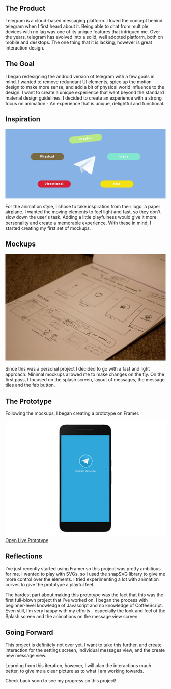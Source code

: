 ## The Product

Telegram is a cloud-based messaging platform. I loved the concept behind telegram when I first heard about it. Being able to chat from multiple devices with no lag was one of its unique features that intrigued me. Over the years, telegram has evolved into a solid, well adopted platform, both on mobile and desktops. The one thing that it is lacking, however is great interaction design.

## The Goal

I began redesigning the android version of telegram with a few goals in mind. I wanted to remove redundant UI elements, spice up the motion design to make more sense, and add a bit of physical world influence to the design. I want to create a unique experience that went beyond the standard material design guidelines. I decided to create an experience with a strong focus on animation - An experience that is unique, delightful and functional.

## Inspiration

![Telegram Inspiration](assets/img/projects/telegram/inspiration-1.png)

For the animation style, I chose to take inspiration from their logo, a paper airplane. I wanted the moving elements to feel light and fast, so they don't slow down the user's task. Adding a little playfulness would give it more personality and create a memorable experience. With these in mind, I started creating my first set of mockups.

## Mockups

![Telegram Inital Mockup](assets/img/projects/telegram/mockup-1.jpg)

Since this was a personal project I decided to go with a fast and light approach. Minimal mockups allowed me to make changes on the fly. On the first pass, I focused on the splash screen, layout of messages, the message tiles and the fab button. 

## The Prototype

Following the mockups, I began creating a prototype on Framer. 

<a role="button" href="http://share.framerjs.com/uqy49xt8q2sp/" target="_blank">
    <img src="assets/img/projects/telegram/prototype-1.jpg" alt="Prototype Link">
</a>

<div class="ext-link">
    <a role="button" class="button" href="http://share.framerjs.com/uqy49xt8q2sp/" target="_blank">Open Live Prototype</a>
</div>

## Reflections

I’ve just recently started using Framer so this project was pretty ambitious for me. I wanted to play with SVGs, so I used the snapSVG library to give me more control over the elements. I tried experimenting a lot with animation curves to give the prototype a playful feel. 

The hardest part about making this prototype was the fact that this was the first full-blown project that I’ve worked on. I began the process with beginner-level knowledge of Javascript and no knowledge of CoffeeScript. Even still, I’m very happy with my efforts - especially the look and feel of the Splash screen and the animations on the message view screen.

## Going Forward

This project is definitely not over yet. I want to take this further, and create interaction for the settings screen, individual messages view, and the create new message view. 

Learning from this iteration, however, I will plan the interactions much better, to give me a clear picture as to what I am working towards.

Check back soon to see my progress on this project!
